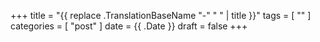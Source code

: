 +++
title = "{{ replace .TranslationBaseName "-" " " | title }}"
tags  = [ "" ]
categories = [ "post" ]
date  = {{ .Date }}
draft = false
+++

